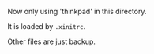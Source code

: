 Now only using 'thinkpad' in this directory.

It is loaded by `.xinitrc`.

Other files are just backup.
